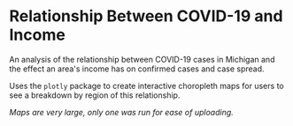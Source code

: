 # Relationship Between COVID-19 and Income

An analysis of the relationship between COVID-19 cases in Michigan and the effect an area's income has on confirmed cases and case spread.

Uses the `plotly` package to create interactive choropleth maps for users to see a breakdown by region of this relationship.

*Maps are very large, only one was run for ease of uploading.*

```python

```
